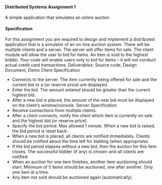 #### Distributed Systems Assignment 1

A simple application that simulates an online auction


#### Specification
For this assignment you are required to design and implement a distributed application that is a simulator of an on-line auction system.
There will be multiple clients and a server. The server will offer items for sale. The client module will allow the user to bid for items. An item is sold to the highest bidder. Your code will enable users only to bid for items – it will not conduct actual credit card transactions.
Deliverables: Source code, Design Document, Demo Client Specification
- Connects to the server. The item currently being offered for sale and the current bid or a (or reserve price) are displayed.
- Enter the bid. The amount entered should be greater than the current highest bid.
- After a new bid is placed, the amount of the new bid must be displayed on the client’s window/console.
Server Specification
- Receive connections from multiple clients.
- After a client connects, notify the client which item is currently on sale and the highest bid (or reserve price).
- Specify the bid period. Max allowed 1 minute. When a new bid is raised, the bid period is reset back.
- When a new bid is placed, all clients are notified immediately. Clients should be notified about the time left for bidding (when appropriate).
- If the bid period elapses without a new bid, then the auction for this item closes. The successful bidder (if any) is chosen and all clients are notified.
- When an auction for one item finishes, another item auctioning should start. Minimum of 5 items should be auctioned, one after another. Only one item at a time.
- Any item not sold should be auctioned again (automatically).
